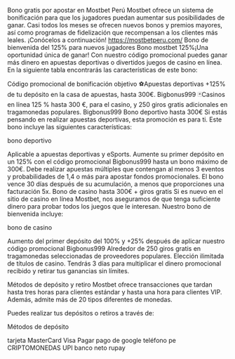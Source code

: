 Bono gratis por apostar en Mostbet Perú
Mostbet ofrece un sistema de bonificación para que los jugadores puedan aumentar sus posibilidades de ganar. Casi todos los meses se ofrecen nuevos bonos y premios mayores, así como programas de fidelización que recompensan a los clientes más leales. ¡Conócelos a continuación!
https://mostbetperu.com/
Bono de bienvenida del 125% para nuevos jugadores
Bono mostbet 125%¡Una oportunidad única de ganar! Con nuestro código promocional puedes ganar más dinero en apuestas deportivas o divertidos juegos de casino en línea. En la siguiente tabla encontrarás las características de este bono:

Código promocional de bonificación objetivo
⚽️Apuestas deportivas +125% de tu depósito en la casa de apuestas, hasta 300€. Bigbonus999
🃏Casinos en línea 125 % hasta 300 €, para el casino, y 250 giros gratis adicionales en tragamonedas populares. Bigbonus999
Bono deportivo hasta 300€
Si estás pensando en realizar apuestas deportivas, esta promoción es para ti. Este bono incluye las siguientes características:

bono deportivo

Aplicable a apuestas deportivas y eSports.
Aumente su primer depósito en un 125% con el código promocional Bigbonus999 hasta un bono máximo de 300€.
Debe realizar apuestas múltiples que contengan al menos 3 eventos y probabilidades de 1,4 o más para apostar fondos promocionales.
El bono vence 30 días después de su acumulación, a menos que proporciones una facturación 5x.
Bono de casino hasta 300€ + giros gratis
Si es nuevo en el sitio de casino en línea Mostbet, nos aseguramos de que tenga suficiente dinero para probar todos los juegos que le interesan. Nuestro bono de bienvenida incluye:

bono de casino

Aumento del primer depósito del 100% y +25% después de aplicar nuestro código promocional Bigbonus999
Alrededor de 250 giros gratis en tragamonedas seleccionadas de proveedores populares.
Elección ilimitada de títulos de casino.
Tendrás 3 días para multiplicar el dinero promocional recibido y retirar tus ganancias sin límites.

Métodos de depósito y retiro
Mostbet ofrece transacciones que tardan hasta tres horas para clientes estándar y hasta una hora para clientes VIP. Además, admite más de 20 tipos diferentes de monedas.

Puedes realizar tus depósitos o retiros a través de:

Métodos de depósito

tarjeta MasterCard
Visa
Pagar
pago de google
teléfono pe
CRIPTOMONEDAS
UPI
banco neto
rupay
